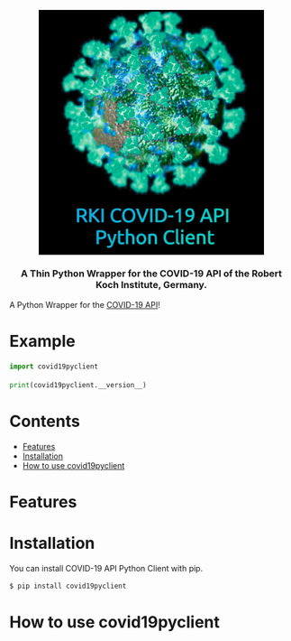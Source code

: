 
<p align="center">
  <img  alt="covid19pyclient" align="center" width="400" src="docs/pic3.jpg" />
   <h3 align="center">A Thin Python Wrapper for the COVID-19 API of the Robert Koch Institute, Germany.</h3>
<p>

<!-- <p id="Badges" align="center">
  <a alt="Platform" href="https://pypi.org/project/covid19pyclient/">
    <img alt="PyPI - Python Version" src="https://img.shields.io/pypi/pyversions/covid19pyclient">
  </a>
  <a alt="GH actions" href="https://github.com/NiklasTiede/covid19pyclient/actions">
    <img alt="GitHub Workflow Status" src="https://img.shields.io/github/workflow/status/NiklasTiede/covid19pyclient/Continuos%20Integration">
  </a>
  <a alt="GH Release" href="https://github.com/NiklasTiede/covid19pyclient/releases">
    <img src="https://img.shields.io/github/v/release/NiklasTiede/covid19pyclient" />
  </a>
  <a alt="Codecov" href="https://app.codecov.io/gh/NiklasTiede/covid19pyclient">
    <img src="https://img.shields.io/codecov/c/github/NiklasTiede/covid19pyclient" />
  </a>
</p> -->

A Python Wrapper for the [COVID-19 API]()!

<!-- PYPI-DOCS:START -->

# Example

```python
import covid19pyclient

print(covid19pyclient.__version__)
```

# Contents
- [Features](#features)
- [Installation](#installation)
- [How to use covid19pyclient](#how-to-use-covid19pyclient)

# Features



# Installation

You can install COVID-19 API Python Client with pip.

```python
$ pip install covid19pyclient
```

# How to use covid19pyclient




<!-- PYPI-Docs:END -->
